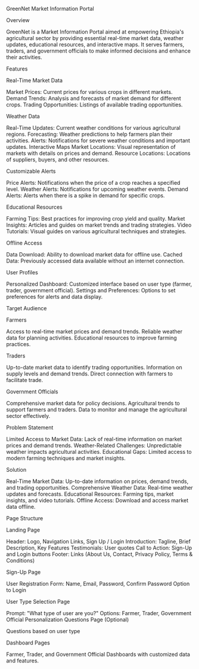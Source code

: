 GreenNet Market Information Portal

Overview

GreenNet is a Market Information Portal aimed at empowering Ethiopia's agricultural sector by providing essential real-time market data, weather updates, educational resources, and interactive maps. It serves farmers, traders, and government officials to make informed decisions and enhance their activities.

Features

Real-Time Market Data

Market Prices: Current prices for various crops in different markets.
Demand Trends: Analysis and forecasts of market demand for different crops.
Trading Opportunities: Listings of available trading opportunities.

Weather Data

Real-Time Updates: Current weather conditions for various agricultural regions.
Forecasting: Weather predictions to help farmers plan their activities.
Alerts: Notifications for severe weather conditions and important updates.
Interactive Maps
Market Locations: Visual representation of markets with details on prices and demand.
Resource Locations: Locations of suppliers, buyers, and other resources.

Customizable Alerts

Price Alerts: Notifications when the price of a crop reaches a specified level.
Weather Alerts: Notifications for upcoming weather events.
Demand Alerts: Alerts when there is a spike in demand for specific crops.

Educational Resources

Farming Tips: Best practices for improving crop yield and quality.
Market Insights: Articles and guides on market trends and trading strategies.
Video Tutorials: Visual guides on various agricultural techniques and strategies.

Offline Access

Data Download: Ability to download market data for offline use.
Cached Data: Previously accessed data available without an internet connection.

User Profiles

Personalized Dashboard: Customized interface based on user type (farmer, trader, government official).
Settings and Preferences: Options to set preferences for alerts and data display.

Target Audience

Farmers

Access to real-time market prices and demand trends.
Reliable weather data for planning activities.
Educational resources to improve farming practices.

Traders

Up-to-date market data to identify trading opportunities.
Information on supply levels and demand trends.
Direct connection with farmers to facilitate trade.

Government Officials

Comprehensive market data for policy decisions.
Agricultural trends to support farmers and traders.
Data to monitor and manage the agricultural sector effectively.

Problem Statement

Limited Access to Market Data: Lack of real-time information on market prices and demand trends.
Weather-Related Challenges: Unpredictable weather impacts agricultural activities.
Educational Gaps: Limited access to modern farming techniques and market insights.

Solution

Real-Time Market Data: Up-to-date information on prices, demand trends, and trading opportunities.
Comprehensive Weather Data: Real-time weather updates and forecasts.
Educational Resources: Farming tips, market insights, and video tutorials.
Offline Access: Download and access market data offline.

Page Structure

Landing Page


Header: Logo, Navigation Links, Sign Up / Login
Introduction: Tagline, Brief Description, Key Features
Testimonials: User quotes
Call to Action: Sign-Up and Login buttons
Footer: Links (About Us, Contact, Privacy Policy, Terms & Conditions)

Sign-Up Page


User Registration Form: Name, Email, Password, Confirm Password
Option to Login

User Type Selection Page

Prompt: "What type of user are you?"
Options: Farmer, Trader, Government Official
Personalization Questions Page (Optional)

Questions based on user type

Dashboard Pages

Farmer, Trader, and Government Official Dashboards with customized data and features.

